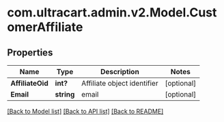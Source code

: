 # com.ultracart.admin.v2.Model.CustomerAffiliate
## Properties

Name | Type | Description | Notes
------------ | ------------- | ------------- | -------------
**AffiliateOid** | **int?** | Affiliate object identifier | [optional] 
**Email** | **string** | email | [optional] 


[[Back to Model list]](../README.md#documentation-for-models) [[Back to API list]](../README.md#documentation-for-api-endpoints) [[Back to README]](../README.md)

